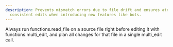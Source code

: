 ```yaml
---
description: Prevents mismatch errors due to file drift and ensures atomic,
  consistent edits when introducing new features like bots.
---
```


Always run functions.read_file on a source file right before editing it with functions.multi_edit, and plan all changes for that file in a single multi_edit call.